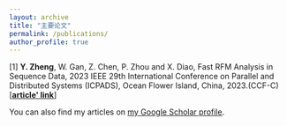 ```yaml
---
layout: archive
title: "主要论文"
permalink: /publications/
author_profile: true
---
```

[1] **Y. Zheng**, W. Gan, Z. Chen, P. Zhou and X. Diao, Fast RFM Analysis in Sequence Data, 2023 IEEE 29th International Conference on Parallel and Distributed Systems (ICPADS), Ocean Flower Island, China, 2023.(CCF-C) [<a href="https://ieeexplore.ieee.org/abstract/document/10475984">**article' link**</a>]

  <div class="wordwrap">You can also find my articles on <a href="https://scholar.google.com/citations?user=gZLEFjMAAAAJ">my Google Scholar profile</a>.</div>

